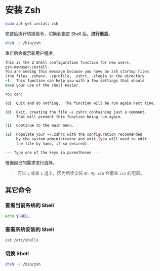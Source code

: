 # 安装 Zsh

```sh
sudo apt-get install zsh
```

安装后执行切换指令，切换到指定 Shell 后，**进行重启**。

```sh
chsh -s /bin/zsh
```

重启后会提示新用户程序。

```sh
This is the Z Shell configuration function for new users,
zsh-newuser-install.
You are seeing this message because you have no zsh startup files
(the files .zshenv, .zprofile, .zshrc, .zlogin in the directory
~).  This function can help you with a few settings that should
make your use of the shell easier.

You can:

(q)  Quit and do nothing.  The function will be run again next time.

(0)  Exit, creating the file ~/.zshrc containing just a comment.
     That will prevent this function being run again.

(1)  Continue to the main menu.

(2)  Populate your ~/.zshrc with the configuration recommended
     by the system administrator and exit (you will need to edit
     the file by hand, if so desired).

--- Type one of the keys in parentheses ---
```

根据自己的需求进行选择。

> 可以 `q` 或者 `1` 退出，因为后续安装 `Oh My Zsh` 会覆盖 `zsh` 的配置。

## 其它命令

### 查看当前系统的 Shell

```sh
echo $SHELL
```

### 查看系统安装的 Shell

```sh
cat /etc/shells
```

### 切换 Shell

```sh
chsh -s /bin/zsh
```

